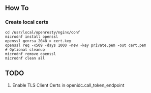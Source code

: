 ## How To 
### Create local certs 
    cd /usr/local/openresty/nginx/conf
    microdnf install openssl
    openssl genrsa 2048 > cert.key
    openssl req -x509 -days 1000 -new -key private.pem -out cert.pem
    # Optional cleanup
    microdnf remove openssl
    microdnf clean all

## TODO
1. Enable TLS Client Certs in openidc.call_token_endpoint